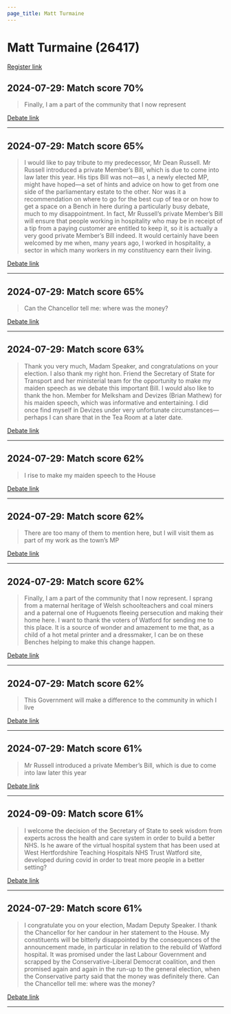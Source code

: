 ```yaml
---
page_title: Matt Turmaine
---
```


# Matt Turmaine  (26417)

[Register link](https://www.theyworkforyou.com/mp/26417/register)



## 2024-07-29: Match score 70%

>Finally, I am a part of the community that I now represent

[Debate link](https://www.theyworkforyou.com/debates/?id=2024-07-29c.1113.1) 

---



## 2024-07-29: Match score 65%

>I would like to pay tribute to my predecessor, Mr Dean Russell. Mr Russell introduced a private Member’s Bill, which is due to come into law later this year. His tips Bill was not—as I, a newly elected MP, might have hoped—a set of hints and advice on how to get from one side of the parliamentary estate to the other. Nor was it a recommendation on where to go for the best cup of tea or on how to get a space on a Bench in here during a   particularly busy debate, much to my disappointment. In fact, Mr Russell’s private Member’s Bill will ensure that people working in hospitality who may be in receipt of a tip from a paying customer are entitled to keep it, so it is actually a very good private Member’s Bill indeed. It would certainly have been welcomed by me when, many years ago, I worked in hospitality, a sector in which many workers in my constituency earn their living.

[Debate link](https://www.theyworkforyou.com/debates/?id=2024-07-29c.1113.1) 

---



## 2024-07-29: Match score 65%

>Can the Chancellor tell me: where was the money?

[Debate link](https://www.theyworkforyou.com/debates/?id=2024-07-29c.1067.1) 

---



## 2024-07-29: Match score 63%

>Thank you very much, Madam Speaker, and congratulations on your election. I also thank my right hon. Friend the Secretary of State for Transport and her ministerial team for the opportunity to make my maiden speech as we debate this important Bill. I would also like to thank the hon. Member for Melksham and Devizes (Brian Mathew) for his maiden speech, which was informative and entertaining. I did once find myself in Devizes under very unfortunate circumstances—perhaps I can share that in the Tea Room at a later date.

[Debate link](https://www.theyworkforyou.com/debates/?id=2024-07-29c.1113.1) 

---



## 2024-07-29: Match score 62%

>I rise to make my maiden speech to the House

[Debate link](https://www.theyworkforyou.com/debates/?id=2024-07-29c.1113.1) 

---



## 2024-07-29: Match score 62%

>There are too many of them to mention here, but I will visit them as part of my work as the town’s MP

[Debate link](https://www.theyworkforyou.com/debates/?id=2024-07-29c.1113.1) 

---



## 2024-07-29: Match score 62%

>Finally, I am a part of the community that I now represent. I sprang from a maternal heritage of Welsh schoolteachers and coal miners and a paternal one of Huguenots fleeing persecution and making their home here. I want to thank the voters of Watford for sending me to this place. It is a source of wonder and amazement to me that, as a child of a hot metal printer and a dressmaker, I can be on these Benches helping to make this change happen.

[Debate link](https://www.theyworkforyou.com/debates/?id=2024-07-29c.1113.1) 

---



## 2024-07-29: Match score 62%

>This Government will make a difference to the community in which I live

[Debate link](https://www.theyworkforyou.com/debates/?id=2024-07-29c.1113.1) 

---



## 2024-07-29: Match score 61%

>Mr Russell introduced a private Member’s Bill, which is due to come into law later this year

[Debate link](https://www.theyworkforyou.com/debates/?id=2024-07-29c.1113.1) 

---



## 2024-09-09: Match score 61%

>I welcome the decision of the Secretary of State to seek wisdom from experts across the health and care system in order to build a better NHS. Is he aware of the virtual hospital system that has been used at West Hertfordshire Teaching Hospitals NHS Trust Watford site, developed during covid in order to treat more people in a better setting?

[Debate link](https://www.theyworkforyou.com/debates/?id=2024-09-09b.580.4) 

---



## 2024-07-29: Match score 61%

>I congratulate you on your election, Madam Deputy Speaker. I thank the Chancellor for her candour in her statement to the House. My constituents will be bitterly disappointed by the consequences of the announcement made, in particular in relation to the rebuild of Watford hospital. It was promised under the last Labour Government and scrapped by the Conservative-Liberal Democrat coalition, and then promised again and again in the run-up to the general election, when the Conservative party said that the money was definitely there. Can the Chancellor tell me: where was the money?

[Debate link](https://www.theyworkforyou.com/debates/?id=2024-07-29c.1067.1) 

---

